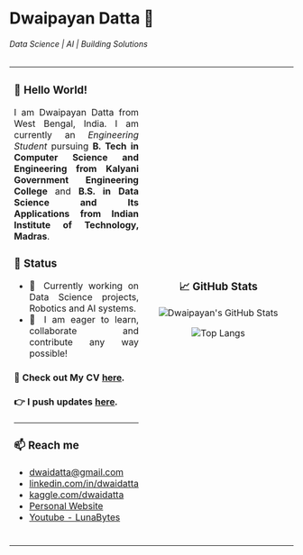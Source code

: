 # Dwaipayan Datta 📧

###### Data Science | AI | Building Solutions

<table>
<tr>
<td align="justify" valign="center">

### 👋 Hello World!

I am Dwaipayan Datta from West Bengal, India. I am currently an <em>Engineering Student</em> pursuing <strong>B. Tech in Computer Science and Engineering from Kalyani Government Engineering College</strong> and <strong>B.S. in Data Science and Its Applications from Indian Institute of Technology, Madras</strong>.

### 🧭 Status

- 🔭 Currently working on Data Science projects, Robotics and AI systems.
- 🌱 I am eager to learn, collaborate and contribute any way possible!

#### 📝 Check out My CV [here](https://drive.google.com/file/d/1QGpaf2sS6c6hA46N5JBgWCLAZIDVfjRq/view?usp=sharing).

#### 👉 I push updates [here](https://www.linkedin.com/in/dwaidatta/).

<hr>

### 📫 Reach me

- [dwaidatta@gmail.com](mailto:dwaidatta@gmail.com)
- [linkedin.com/in/dwaidatta](https://www.linkedin.com/in/dwaidatta/)
- [kaggle.com/dwaidatta](https://www.kaggle.com/dwaidatta)
- [Personal Website](https://dwaidatta.notion.site/dwaidatta-Dwaipayan-Datta-120663ae8a9380c3b054faebf908dbcf)
- [Youtube - LunaBytes](https://www.youtube.com/@LunaBytesMe)

<br>

</td>
<td align="center" valign="center" width="350">

### 📈 GitHub Stats

![Dwaipayan's GitHub Stats](https://github-readme-stats.vercel.app/api?username=dwaidatta&show_icons=true&theme=light&hide_title=true&hide_rank=true&card_width=350)

![Top Langs](https://github-readme-stats.vercel.app/api/top-langs/?username=dwaidatta&layout=compact&theme=light&hide_title=true&card_width=350)

</td>
</tr>
</table>
